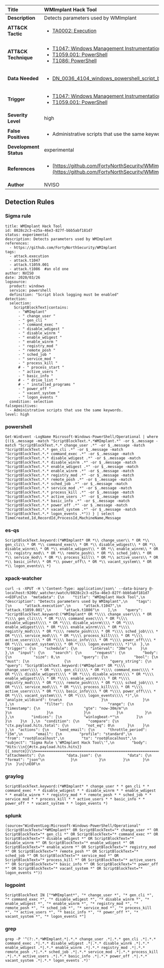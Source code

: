 | Title                    | WMImplant Hack Tool       |
|:-------------------------|:------------------|
| **Description**          | Detects parameters used by WMImplant |
| **ATT&amp;CK Tactic**    |  <ul><li>[TA0002: Execution](https://attack.mitre.org/tactics/TA0002)</li></ul>  |
| **ATT&amp;CK Technique** | <ul><li>[T1047: Windows Management Instrumentation](https://attack.mitre.org/techniques/T1047)</li><li>[T1059.001: PowerShell](https://attack.mitre.org/techniques/T1059.001)</li><li>[T1086: PowerShell](https://attack.mitre.org/techniques/T1086)</li></ul>  |
| **Data Needed**          | <ul><li>[DN_0036_4104_windows_powershell_script_block](../Data_Needed/DN_0036_4104_windows_powershell_script_block.md)</li></ul>  |
| **Trigger**              | <ul><li>[T1047: Windows Management Instrumentation](../Triggers/T1047.md)</li><li>[T1059.001: PowerShell](../Triggers/T1059.001.md)</li></ul>  |
| **Severity Level**       | high |
| **False Positives**      | <ul><li>Administrative scripts that use the same keywords.</li></ul>  |
| **Development Status**   | experimental |
| **References**           | <ul><li>[https://github.com/FortyNorthSecurity/WMImplant](https://github.com/FortyNorthSecurity/WMImplant)</li></ul>  |
| **Author**               | NVISO |


## Detection Rules

### Sigma rule

```
title: WMImplant Hack Tool
id: 8028c2c3-e25a-46e3-827f-bbb5abf181d7
status: experimental
description: Detects parameters used by WMImplant
references:
  - https://github.com/FortyNorthSecurity/WMImplant
tags:
  - attack.execution
  - attack.t1047
  - attack.t1059.001
  - attack.t1086  #an old one
author: NVISO
date: 2020/03/26
logsource:
  product: windows
  service: powershell
  definition: "Script block logging must be enabled"
detection:
  selection:
    ScriptBlockText|contains:
      - "WMImplant"
      - " change_user "
      - " gen_cli "
      - " command_exec "
      - " disable_wdigest "
      - " disable_winrm "
      - " enable_wdigest "
      - " enable_winrm "
      - " registry_mod "
      - " remote_posh "
      - " sched_job "
      - " service_mod "
      - " process_kill "
      # - " process_start "
      - " active_users "
      - " basic_info "
      # - " drive_list "
      # - " installed_programs "
      - " power_off "
      - " vacant_system "
      - " logon_events "
  condition: selection
falsepositives:
  - Administrative scripts that use the same keywords.
level: high

```





### powershell
    
```
Get-WinEvent -LogName Microsoft-Windows-PowerShell/Operational | where {(($_.message -match "ScriptBlockText.*.*WMImplant.*" -or $_.message -match "ScriptBlockText.*.* change_user .*" -or $_.message -match "ScriptBlockText.*.* gen_cli .*" -or $_.message -match "ScriptBlockText.*.* command_exec .*" -or $_.message -match "ScriptBlockText.*.* disable_wdigest .*" -or $_.message -match "ScriptBlockText.*.* disable_winrm .*" -or $_.message -match "ScriptBlockText.*.* enable_wdigest .*" -or $_.message -match "ScriptBlockText.*.* enable_winrm .*" -or $_.message -match "ScriptBlockText.*.* registry_mod .*" -or $_.message -match "ScriptBlockText.*.* remote_posh .*" -or $_.message -match "ScriptBlockText.*.* sched_job .*" -or $_.message -match "ScriptBlockText.*.* service_mod .*" -or $_.message -match "ScriptBlockText.*.* process_kill .*" -or $_.message -match "ScriptBlockText.*.* active_users .*" -or $_.message -match "ScriptBlockText.*.* basic_info .*" -or $_.message -match "ScriptBlockText.*.* power_off .*" -or $_.message -match "ScriptBlockText.*.* vacant_system .*" -or $_.message -match "ScriptBlockText.*.* logon_events .*")) } | select TimeCreated,Id,RecordId,ProcessId,MachineName,Message
```


### es-qs
    
```
ScriptBlockText.keyword:(*WMImplant* OR *\\ change_user\\ * OR *\\ gen_cli\\ * OR *\\ command_exec\\ * OR *\\ disable_wdigest\\ * OR *\\ disable_winrm\\ * OR *\\ enable_wdigest\\ * OR *\\ enable_winrm\\ * OR *\\ registry_mod\\ * OR *\\ remote_posh\\ * OR *\\ sched_job\\ * OR *\\ service_mod\\ * OR *\\ process_kill\\ * OR *\\ active_users\\ * OR *\\ basic_info\\ * OR *\\ power_off\\ * OR *\\ vacant_system\\ * OR *\\ logon_events\\ *)
```


### xpack-watcher
    
```
curl -s -XPUT -H \'Content-Type: application/json\' --data-binary @- localhost:9200/_watcher/watch/8028c2c3-e25a-46e3-827f-bbb5abf181d7 <<EOF\n{\n  "metadata": {\n    "title": "WMImplant Hack Tool",\n    "description": "Detects parameters used by WMImplant",\n    "tags": [\n      "attack.execution",\n      "attack.t1047",\n      "attack.t1059.001",\n      "attack.t1086"\n    ],\n    "query": "ScriptBlockText.keyword:(*WMImplant* OR *\\\\ change_user\\\\ * OR *\\\\ gen_cli\\\\ * OR *\\\\ command_exec\\\\ * OR *\\\\ disable_wdigest\\\\ * OR *\\\\ disable_winrm\\\\ * OR *\\\\ enable_wdigest\\\\ * OR *\\\\ enable_winrm\\\\ * OR *\\\\ registry_mod\\\\ * OR *\\\\ remote_posh\\\\ * OR *\\\\ sched_job\\\\ * OR *\\\\ service_mod\\\\ * OR *\\\\ process_kill\\\\ * OR *\\\\ active_users\\\\ * OR *\\\\ basic_info\\\\ * OR *\\\\ power_off\\\\ * OR *\\\\ vacant_system\\\\ * OR *\\\\ logon_events\\\\ *)"\n  },\n  "trigger": {\n    "schedule": {\n      "interval": "30m"\n    }\n  },\n  "input": {\n    "search": {\n      "request": {\n        "body": {\n          "size": 0,\n          "query": {\n            "bool": {\n              "must": [\n                {\n                  "query_string": {\n                    "query": "ScriptBlockText.keyword:(*WMImplant* OR *\\\\ change_user\\\\ * OR *\\\\ gen_cli\\\\ * OR *\\\\ command_exec\\\\ * OR *\\\\ disable_wdigest\\\\ * OR *\\\\ disable_winrm\\\\ * OR *\\\\ enable_wdigest\\\\ * OR *\\\\ enable_winrm\\\\ * OR *\\\\ registry_mod\\\\ * OR *\\\\ remote_posh\\\\ * OR *\\\\ sched_job\\\\ * OR *\\\\ service_mod\\\\ * OR *\\\\ process_kill\\\\ * OR *\\\\ active_users\\\\ * OR *\\\\ basic_info\\\\ * OR *\\\\ power_off\\\\ * OR *\\\\ vacant_system\\\\ * OR *\\\\ logon_events\\\\ *)",\n                    "analyze_wildcard": true\n                  }\n                }\n              ],\n              "filter": {\n                "range": {\n                  "timestamp": {\n                    "gte": "now-30m/m"\n                  }\n                }\n              }\n            }\n          }\n        },\n        "indices": [\n          "winlogbeat-*"\n        ]\n      }\n    }\n  },\n  "condition": {\n    "compare": {\n      "ctx.payload.hits.total": {\n        "not_eq": 0\n      }\n    }\n  },\n  "actions": {\n    "send_email": {\n      "throttle_period": "15m",\n      "email": {\n        "profile": "standard",\n        "from": "root@localhost",\n        "to": "root@localhost",\n        "subject": "Sigma Rule \'WMImplant Hack Tool\'",\n        "body": "Hits:\\n{{#ctx.payload.hits.hits}}{{_source}}\\n================================================================================\\n{{/ctx.payload.hits.hits}}",\n        "attachments": {\n          "data.json": {\n            "data": {\n              "format": "json"\n            }\n          }\n        }\n      }\n    }\n  }\n}\nEOF\n
```


### graylog
    
```
ScriptBlockText.keyword:(*WMImplant* * change_user * * gen_cli * * command_exec * * disable_wdigest * * disable_winrm * * enable_wdigest * * enable_winrm * * registry_mod * * remote_posh * * sched_job * * service_mod * * process_kill * * active_users * * basic_info * * power_off * * vacant_system * * logon_events *)
```


### splunk
    
```
(source="WinEventLog:Microsoft-Windows-PowerShell/Operational" (ScriptBlockText="*WMImplant*" OR ScriptBlockText="* change_user *" OR ScriptBlockText="* gen_cli *" OR ScriptBlockText="* command_exec *" OR ScriptBlockText="* disable_wdigest *" OR ScriptBlockText="* disable_winrm *" OR ScriptBlockText="* enable_wdigest *" OR ScriptBlockText="* enable_winrm *" OR ScriptBlockText="* registry_mod *" OR ScriptBlockText="* remote_posh *" OR ScriptBlockText="* sched_job *" OR ScriptBlockText="* service_mod *" OR ScriptBlockText="* process_kill *" OR ScriptBlockText="* active_users *" OR ScriptBlockText="* basic_info *" OR ScriptBlockText="* power_off *" OR ScriptBlockText="* vacant_system *" OR ScriptBlockText="* logon_events *"))
```


### logpoint
    
```
ScriptBlockText IN ["*WMImplant*", "* change_user *", "* gen_cli *", "* command_exec *", "* disable_wdigest *", "* disable_winrm *", "* enable_wdigest *", "* enable_winrm *", "* registry_mod *", "* remote_posh *", "* sched_job *", "* service_mod *", "* process_kill *", "* active_users *", "* basic_info *", "* power_off *", "* vacant_system *", "* logon_events *"]
```


### grep
    
```
grep -P '^(?:.*.*WMImplant.*|.*.* change_user .*|.*.* gen_cli .*|.*.* command_exec .*|.*.* disable_wdigest .*|.*.* disable_winrm .*|.*.* enable_wdigest .*|.*.* enable_winrm .*|.*.* registry_mod .*|.*.* remote_posh .*|.*.* sched_job .*|.*.* service_mod .*|.*.* process_kill .*|.*.* active_users .*|.*.* basic_info .*|.*.* power_off .*|.*.* vacant_system .*|.*.* logon_events .*)'
```



